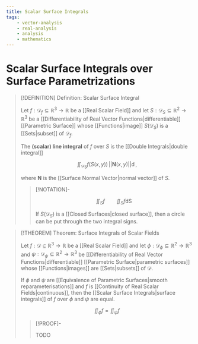 ```yaml
---
title: Scalar Surface Integrals
tags:
    - vector-analysis
    - real-analysis
    - analysis
    - mathematics
---
```


# Scalar Surface Integrals over Surface Parametrizations



>[!DEFINITION] Definition: Scalar Surface Integral
>
>Let $f: \mathcal{D}_f \subseteq \mathbb{R}^3 \to \mathbb{R}$ be a [[Real Scalar Field]] and let $S: \mathcal{D}_S \subseteq \mathbb{R}^2 \to \mathbb{R}^3$ be a [[Differentiability of Real Vector Functions|differentiable]] [[Parametric Surface]] whose [[Functions|image]] $S(\mathcal{D}_S)$ is a [[Sets|subset]] of $\mathcal{D}_f$.
>
>The **(scalar) line integral** of $f$ over $S$ is the [[Double Integrals|double integral]]
>
>$$
>\iint_{\mathcal{D}_S} f(S(x,y)) \, ||\mathbf{N}(x,y)|| \mathop{\mathrm{d}\mathcal{D}_S},
>$$
>
>where $\mathbf{N}$ is the [[Surface Normal Vector|normal vector]] of $S$.
>
>>[!NOTATION]-
>>
>>$$
>>\iint_S f \qquad \iint_S f \mathop{\mathrm{d}S}
>>$$
>>
>>If $S(\mathcal{D}_S)$ is a [[Closed Surfaces|closed surface]], then a circle can be put through the two integral signs.
>>
>

>[!THEOREM] Theorem: Surface Integrals of Scalar Fields
>
>Let $f: \mathcal{D} \subseteq \mathbb{R}^3 \to \mathbb{R}$ be a [[Real Scalar Field]] and let $\phi: \mathcal{D}_{\phi} \subseteq \mathbb{R}^2 \to \mathbb{R}^3$ and $\psi: \mathcal{D}_{\psi} \subseteq \mathbb{R}^2 \to \mathbb{R}^3$ be [[Differentiability of Real Vector Functions|differentiable]] [[Parametric Surface|parametric surfaces]] whose [[Functions|images]] are [[Sets|subsets]] of $\mathcal{D}$.
>
>If $\phi$ and $\psi$ are [[Equivalence of Parametric Surfaces|smooth reparameterisations]] and $f$ is [[Continuity of Real Scalar Fields|continuous]], then the [[Scalar Surface Integrals|surface integrals]] of $f$ over $\phi$ and $\psi$ are equal.
>
>$$
>\iint_{\phi} f = \iint_{\psi} f
>$$
>
>>[!PROOF]-
>>
>>TODO
>>
>